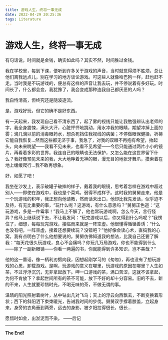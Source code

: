 ```yaml
---
title: 游戏人生，终将一事无成
date: 2022-04-29 20:25:36
tags: Literature
---
```


# 游戏人生，终将一事无成

有句话说，时间就是金钱，确实如此吗？其实不然，时间胜过金钱。

我在学校里，每到下课，便听到许多关于游戏的声音，当时就觉得烦不胜烦，总让他们离我远点儿，别在学习的地方谈论游戏。可这些人就像哈巴狗一样，赶也赶不走。当时我是不玩游戏的，便总有这样的声音让我去玩，并不停说着有多好玩。时间长了，什么都会变，我犹豫了，我会变成那种连我自己都厌恶的人吗？

我自恃清高，但终究还是随波逐流。

是，游戏好玩，但它的确不是好东西。

有一天起来，我发现自己看不清东西了，起了雾的视线只能让我勉强辨认出老师的字，我全身震悚，满头大汗，心脏怦怦地跳动，用水冲我的眼睛，期望冲掉上面的雾；滴几滴以前的消毒眼药水，想杀死挡住我视线的病菌；不停做眼保健操，祈祷它能自我恢复...然而这些都无济于事，我急了，对我的双眼不再抱有希望，抬起头，向未来眺望——我看不见未来，也看不见希望——今后只能通过两片小小的镜片，再看着多彩的世界。我连自己的眼睛也无法保护，又怎么能在这世界留下什么？我好像预见未来的我，大大地睁着无神的眼，漫无目的地张牙舞爪，摸索着在地上缓缓爬行...我不敢再想象。

好，如愿了吧！

我坐在沙发上，表示破罐子破摔的样子，戴着我的眼镜，思考着怎样在游戏中超过别人——即使在游戏中，我也是个菜鸡，弱得不成样子。这时我的舅舅走来，他是一个玩游戏的积年，我正想向他请教，然而话未出口，他却比我先发话，似乎迫不及待，有无比重要的事，“玩什么呢？这游戏，有什么意思吗？”舅舅正色道：“这玩游戏，多是一件霉事！”我马上不解了，他也常玩游戏啊，怎么今天，言行怪异？他马上继续说下去，不让我发问：“玩完游戏以后，你又得到什么吗呢？”我愣住了，细想，每每玩完游戏，接临而来就是一阵空虚。他很懂得循循善诱：“什么也没有吧，一阵空虚，接着还想要续玩？没错吧？”他好像会读心术，直捣我的心窝，我有点明白了什么他想要说的。舅舅仿佛知道我的想法，比我自己还要了解我：“每天花很久玩游戏，良心不会痛吗？你玩几万局游戏，你也不能得到什么——除了一副新眼镜——你看一两遍的书，你就能得到许多知识，岂不美哉？“

他的这一番话，像一柄利刃劈向我，因想起刚学习的《匆匆》，再也没有了想玩游戏的心思，卸载游戏。是啊，玩游戏的意义在哪里，玩游戏的原因在哪里？人生如茶，不过浮浮沉沉，无非拿起放下。呷一口游戏的茶，满口苦涩，这就不该拿起，为何不肯放下？拿起世间所有的茶不可能，放下不好的却十分容易。旧的不去，新的不来，人生就要珍惜时光，不喝无味的茶，不做无谓的事。

温晴的阳光照射着树叶，丛中钻出几对飞鸟；天上的浮云向西飘去，不断变换着形状；西下的斜阳洒下束束暖光，告诫我时间的步伐。舅舅双手撑着膝盖，立起身来，身旁的衣角垂到两旁，远去的身影，被夕阳拉得很长，很长...

愿惜时如金，出淤泥而不染。
——后记

---

__The End!__
